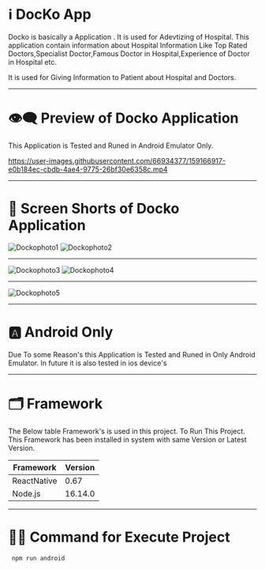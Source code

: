 # ℹ️ DocKo App

Docko is basically a Application . It is used for Adevtizing of Hospital. This application contain information about Hospital Information Like Top Rated Doctors,Specialist
Doctor,Famous Doctor in Hospital,Experience of Doctor in Hospital etc.

It is used for Giving Information to Patient about Hospital and Doctors.

---

# 👁️‍🗨️ Preview of Docko Application 

This Application is Tested and Runed in Android Emulator Only.

https://user-images.githubusercontent.com/66934377/159166917-e0b184ec-cbdb-4ae4-9775-26bf30e6358c.mp4

---

# 📱 Screen Shorts of Docko Application

![Dockophoto1](https://user-images.githubusercontent.com/66934377/159167359-34d54913-ca6c-4119-b084-0af67f09263b.png)
![Dockophoto2](https://user-images.githubusercontent.com/66934377/159167366-91f62e79-c054-44a7-a930-44a6b9a92ed0.png)

---

![Dockophoto3](https://user-images.githubusercontent.com/66934377/159167369-da9287d5-b3ca-4823-9ec9-4f6b3b2a7be9.png)
![Dockophoto4](https://user-images.githubusercontent.com/66934377/159167373-79ce56ab-cd61-48e7-b1e3-14dbfa92314c.png)

---

![Dockophoto5](https://user-images.githubusercontent.com/66934377/159167380-b112028c-be50-42c7-b963-9d2e6c7d88fa.png)

---

# 🅰️ Android Only

Due To some Reason's this Application is Tested and Runed in Only Android Emulator. In future it is also tested in ios device's

---

# 🗂️ Framework 

The Below table Framework's is used in this project. To Run This Project. This Framework has been installed in system with same Version or Latest Version.

| Framework  | Version |
| ------------- | ------------- |
| ReactNative  | 0.67  |
| Node.js  | 16.14.0  |

---

# 👨‍💻 Command for Execute Project

```bash
 npm run android
```

